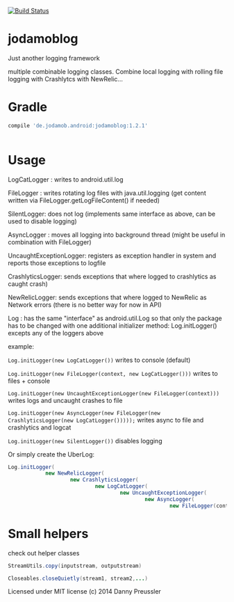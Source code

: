 [![Build Status](https://travis-ci.org/dpreussler/jodamoblog.svg?branch=master)](https://travis-ci.org/dpreussler/jodamoblog)

jodamoblog
==========
Just another logging framework


multiple combinable logging classes.
Combine local logging with rolling file logging with Crashlytcs with NewRelic...



Gradle
======

```groovy
compile 'de.jodamob.android:jodamoblog:1.2.1'
 
```


Usage
======

LogCatLogger : writes to android.util.log

FileLogger : writes rotating log files with java.util.logging (get content written via FileLogger.getLogFileContent() if needed)

SilentLogger: does not log (implements same interface as above, can be used to disable logging)

AsyncLogger : moves all logging into background thread (might be useful in combination with FileLogger)

UncaughtExceptionLogger: registers as exception handler in system and reports those exceptions to logfile

CrashlyticsLogger: sends exceptions that where logged to crashlytics as caught crash)

NewRelicLogger: sends exceptions that where logged to NewRelic as Network errors (there is no better way for now in API)


Log : has the same "interface" as android.util.Log so that only the package has to be changed with one additional initializer method:
Log.initLogger() excepts any of the loggers above


example:

`Log.initLogger(new LogCatLogger())` writes to console (default)

`Log.initLogger(new FileLogger(context, new LogCatLogger()))` writes to files + console

`Log.initLogger(new UncaughtExceptionLogger(new FileLogger(context)))` writes logs and uncaught crashes to file

`Log.initLogger(new AsyncLogger(new FileLogger(new CrashlyticsLogger(new LogCatLogger()))));` writes async to file and crashlytics and logcat

`Log.initLogger(new SilentLogger())` disables logging

Or simply create the UberLog:

```java
Log.initLogger(
            new NewRelicLogger(
                    new CrashlyticsLogger(
                            new LogCatLogger(
                                    new UncaughtExceptionLogger(
                                            new AsyncLogger(
                                                    new FileLogger(context)))))));
```


Small helpers
====================================

check out helper classes

```java
StreamUtils.copy(inputstream, outputstream)

Closeables.closeQuietly(stream1, stream2,...)
```

Licensed under MIT license
(c) 2014 Danny Preussler